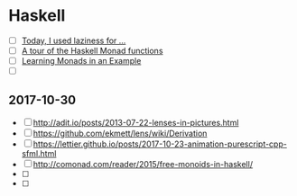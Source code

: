 # Haskell
- [ ] [Today, I used laziness for ...](https://www.reddit.com/r/haskell/comments/5xge0v/today_i_used_laziness_for/deia53t/)
- [ ] [A tour of the Haskell Monad functions](http://members.chello.nl/hjgtuyl/tourdemonad.html)
- [ ] [Learning Monads in an Example](https://github.com/DiegoVicen/monadic-gcd)
- [ ] []()

## 2017-10-30
- [ ] http://adit.io/posts/2013-07-22-lenses-in-pictures.html
- [ ] https://github.com/ekmett/lens/wiki/Derivation
- [ ] https://lettier.github.io/posts/2017-10-23-animation-purescript-cpp-sfml.html
- [ ] http://comonad.com/reader/2015/free-monoids-in-haskell/
- [ ] 
- [ ]
